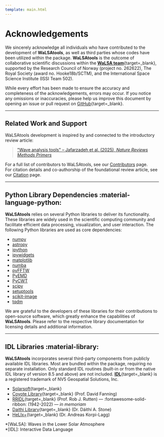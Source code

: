 ```yaml
---
template: main.html
---
```


# Acknowledgements

We sincerely acknowledge all individuals who have contributed to the development of **WaLSAtools**, as well as third parties whose codes have been utilized within the package. **WaLSAtools** is the outcome of collaborative scientific discussions within the [**WaLSA team**][1]{target=_blank}, supported by the Research Council of Norway (project no. 262622), The Royal Society (award no. Hooke18b/SCTM), and the International Space Science Institute (ISSI Team 502).

While every effort has been made to ensure the accuracy and completeness of the acknowledgements, errors may occur. If you notice any omissions or inaccuracies, please help us improve this document by opening an issue or pull request on [GitHub][15]{target=_blank}.

---

## Related Work and Support

WaLSAtools development is inspired by and connected to the introductory review article:

> ["Wave analysis tools" – Jafarzadeh et al. (2025), *Nature Reviews Methods Primers*](https://www.nature.com/articles/s43586-025-00392-0)

For a full list of contributors to WaLSAtools, see our [Contributors](https://github.com/WaLSAteam/WaLSAtools/blob/main/CONTRIBUTORS.md) page.   
For citation details and co-authorship of the foundational review article, see our [Citation](https://walsa.tools/citation/) page.

---

## Python Library Dependencies :material-language-python:

**WaLSAtools** relies on several Python libraries to deliver its functionality. These libraries are widely used in the scientific computing community and facilitate efficient data processing, visualization, and user interaction. The following Python libraries are used as core dependencies:

- [numpy](https://numpy.org/)  
- [astropy](https://www.astropy.org/)  
- [ipython](https://ipython.org/)  
- [ipywidgets](https://ipywidgets.readthedocs.io/en/latest/)  
- [matplotlib](https://matplotlib.org/)  
- [numba](https://numba.pydata.org/)  
- [pyFFTW](https://github.com/pyFFTW/pyFFTW)  
- [PyEMD](https://github.com/laszukdawid/PyEMD)  
- [PyCWT](https://github.com/regeirk/pycwt)  
- [scipy](https://scipy.org/)  
- [setuptools](https://setuptools.pypa.io/en/latest/)  
- [scikit-image](https://scikit-image.org/)  
- [tqdm](https://tqdm.github.io/)

We are grateful to the developers of these libraries for their contributions to open-source software, which greatly enhance the capabilities of **WaLSAtools**. Please refer to the respective library documentation for licensing details and additional information.

---

## IDL Libraries :material-library:

**WaLSAtools** incorporates several third-party components from publicly available IDL libraries. Most are bundled within the package, requiring no separate installation. Only standard IDL routines (built-in or from the native IDL library of version 8.5 and above) are not included. [**IDL**][3]{target=_blank} is a registered trademark of NV5 Geospatial Solutions, Inc.

  - [Solarsoft][11]{target=_blank}
  - [Coyote Library][4]{target=_blank} (Prof. David Fanning)
  - [RRIDL][10]{target=_blank} (Prof. Rob J. Rutten) &#8212; :fontawesome-solid-ribbon: (1942-2022) — *in memoriam* 
  - [Daithi Library][5]{target=_blank} (Dr. Dáithí A. Stone)
  - [HeLIx+][12]{target=_blank} (Dr. Andreas Korpi-Lagg)

*[WaLSA]: Waves in the Lower Solar Atmosphere  
*[IDL]: Interactive Data Language  

  [1]: https://WaLSA.team
  [2]: mailto:WaLSAtools@WaLSA.team
  [3]: https://www.nv5geospatialsoftware.com/Products/IDL
  [4]: https://github.com/idl-coyote
  [5]: http://climate.web.runbox.net/idl_lib/
  [10]: https://robrutten.nl/Recipes_IDL.html
  [11]: https://sohowww.nascom.nasa.gov/solarsoft/
  [12]: https://gitlab.gwdg.de/andreas.lagg/helix
  [15]: https://github.com/WaLSAteam/WaLSAtools

<br>
